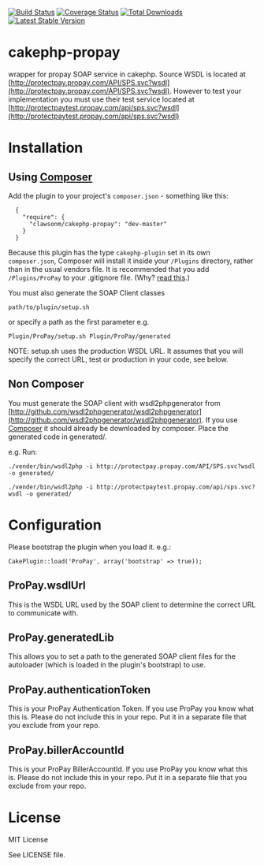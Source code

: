 [![Build Status](https://travis-ci.org/clawsonm/cakephp-propay.png?branch=master)](https://travis-ci.org/clawsonm/cakephp-propay) [![Coverage Status](https://coveralls.io/repos/clawsonm/cakephp-propay/badge.png?branch=master)](https://coveralls.io/r/clawsonm/cakephp-propay?branch=master) [![Total Downloads](https://poser.pugx.org/clawsonm/cakephp-propay/d/total.png)](https://packagist.org/packages/clawsonm/cakephp-propay) [![Latest Stable Version](https://poser.pugx.org/clawsonm/cakephp-propay/v/stable.png)](https://packagist.org/packages/clawsonm/cakephp-propay)


cakephp-propay
==============

wrapper for propay SOAP service in cakephp. Source WSDL is located at [http://protectpay.propay.com/API/SPS.svc?wsdl](http://protectpay.propay.com/API/SPS.svc?wsdl). However to test your implementation you must use their test service located at [http://protectpaytest.propay.com/api/sps.svc?wsdl](http://protectpaytest.propay.com/api/sps.svc?wsdl)

Installation
=============

Using [Composer](http://getcomposer.org/)
------------------------------------------

Add the plugin to your project's `composer.json` - something like this:

```composer
  {
    "require": {
      "clawsonm/cakephp-propay": "dev-master"
    }
  }
```

Because this plugin has the type `cakephp-plugin` set in its own `composer.json`, Composer will install it inside your `/Plugins` directory, rather than in the usual vendors file. It is recommended that you add `/Plugins/ProPay` to your .gitignore file. (Why? [read this](http://getcomposer.org/doc/faqs/should-i-commit-the-dependencies-in-my-vendor-directory.md).)

You must also generate the SOAP Client classes

    path/to/plugin/setup.sh

or specify a path as the first parameter e.g.

    Plugin/ProPay/setup.sh Plugin/ProPay/generated

NOTE: setup.sh uses the production WSDL URL. It assumes that you will specify the correct URL, test or production in your code, see below.

Non Composer
-----------------

You must generate the SOAP client with wsdl2phpgenerator from [http://github.com/wsdl2phpgenerator/wsdl2phpgenerator](http://github.com/wsdl2phpgenerator/wsdl2phpgenerator). If you use [Composer](getcomposer.org) it should already be downloaded by composer. Place the generated code in generated/.

e.g. Run:

    ./vender/bin/wsdl2php -i http://protectpay.propay.com/API/SPS.svc?wsdl -o generated/

    ./vender/bin/wsdl2php -i http://protectpaytest.propay.com/api/sps.svc?wsdl -o generated/

Configuration
======================

Please bootstrap the plugin when you load it. e.g.:

    CakePlugin::load('ProPay', array('bootstrap' => true));

ProPay.wsdlUrl
------------------

This is the WSDL URL used by the SOAP client to determine the correct URL to communicate with.

ProPay.generatedLib
---------------------

This allows you to set a path to the generated SOAP client files for the autoloader (which is loaded in the plugin's bootstrap) to use.

ProPay.authenticationToken
-------------------------------

This is your ProPay Authentication Token. If you use ProPay you know what this is. Please do not include this in your repo. Put it in a separate file that you exclude from your repo.

ProPay.billerAccountId
------------------------------

This is your ProPay BillerAccountId. If you use ProPay you know what this is. Please do not include this in your repo. Put it in a separate file that you exclude from your repo.

License
=========================

MIT License

See LICENSE file.
